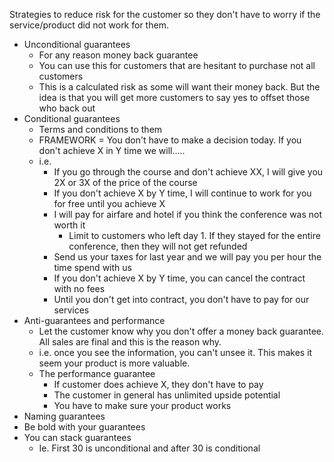 Strategies to reduce risk for the customer so they don't have to worry if the service/product did not work for them.

- Unconditional guarantees
	- For any reason money back guarantee
	- You can use this for customers that are hesitant to purchase not all customers
	- This is a calculated risk as some will want their money back. But the idea is that you will get more customers to say yes to offset those who back out
- Conditional guarantees
	- Terms and conditions to them
	- FRAMEWORK = You don't have to make a decision today. If you don't achieve X in Y time we will…..
	- i.e.
		- If you go through the course and don't achieve XX, I will give you 2X or 3X of the price of the course
		- If you don't achieve X by Y time, I will continue to work for you for free until you achieve X
		- I will pay for airfare and hotel if you think the conference was not worth it
			- Limit to customers who left day 1. If they stayed for the entire conference, then they will not get refunded
		- Send us your taxes for last year and we will pay you per hour the time spend with us
		- If you don't achieve X by Y time, you can cancel the contract with no fees
		- Until you don't get into contract, you don't have to pay for our services
- Anti-guarantees and performance
	- Let the customer know why you don't offer a money back guarantee. All sales are final and this is the reason why.
	- i.e. once you see the information, you can't unsee it. This makes it seem your product is more valuable.
	- The performance guarantee
		- If customer does achieve X, they don't have to pay
		- The customer in general has unlimited upside potential
		- You have to make sure your product works
- Naming guarantees
- Be bold with your guarantees
- You can stack guarantees
	- Ie. First 30 is unconditional and after 30 is conditional